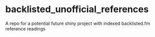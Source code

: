 # backlisted_unofficial_references
A repo for a potential future shiny project with indexed backlisted.fm reference readings
